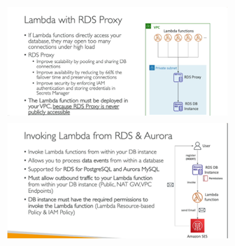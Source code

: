 ![alt text](image.png)                                                                                              

![alt text](image-1.png)